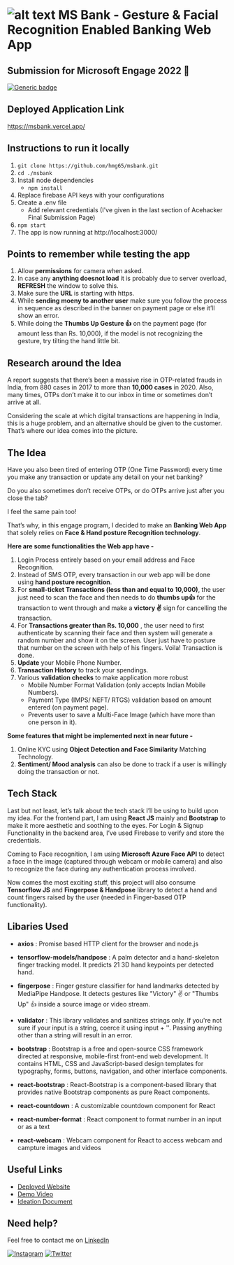# ![alt text](https://github.com/hmg65/msbank/blob/master/public/favicon.ico?raw=true) MS Bank - Gesture & Facial Recognition Enabled Banking Web App

## Submission for Microsoft Engage 2022 🌟

[![Generic badge](https://img.shields.io/badge/view-demo-blue?style=for-the-badge&label=View%20Demo%20Video)](https://youtu.be/6WKk-26gVIg)

## Deployed Application Link

https://msbank.vercel.app/

## Instructions to run it locally

1. `git clone https://github.com/hmg65/msbank.git`
2. `cd ./msbank`
3. Install node dependencies
   - `npm install`
4. Replace firebase API keys with your configurations
5. Create a .env file
   - Add relevant credentials (I've given in the last section of Acehacker Final Submission Page)
6. `npm start`
7. The app is now running at http://localhost:3000/

## Points to remember while testing the app

1. Allow **permissions** for camera when asked.
2. In case any **anything doesnot load** it is probably due to server overload, **REFRESH** the window to solve this.
3. Make sure the **URL** is starting with https.
4. While **sending moeny to another user** make sure you follow the process in sequence as described in the banner on payment page or else it’ll show an error.
5. While doing the **Thumbs Up Gesture 👍** on the payment page (for amount less than Rs. 10,000), if the model is not recognizing the gesture, try tilting the hand little bit.

## Research around the Idea

A report suggests that there’s been a massive rise in OTP-related frauds in India, from 880 cases in 2017 to more than **10,000 cases** in 2020. Also, many times, OTPs don’t make it to our inbox in time or sometimes don’t arrive at all.

Considering the scale at which digital transactions are happening in India, this is a huge problem, and an alternative should be given to the customer. That’s where our idea comes into the picture.

## The Idea

Have you also been tired of entering OTP (One Time Password) every time you make any transaction or update any detail on your net banking?

Do you also sometimes don’t receive OTPs, or do OTPs arrive just after you close the tab?

I feel the same pain too!

That’s why, in this engage program, I decided to make an **Banking Web App** that solely relies on **Face & Hand posture Recognition technology**.

**Here are some functionalities the Web app have -**

1. Login Process entirely based on your email address and Face Recognition.
2. Instead of SMS OTP, every transaction in our web app will be done using **hand posture recognition**.
3. For **small-ticket Transactions (less than and equal to 10,000)**, the user just need to scan the face and then needs to do **thumbs up👍** for the transaction to went through and make a **victory ✌️** sign for cancelling the transaction.
4. For **Transactions greater than Rs. 10,000** , the user need to first authenticate by scanning their face and then system will generate a random number and show it on the screen. User just have to posture that number on the screen with help of his fingers. Voila! Transaction is done.
5. **Update** your Mobile Phone Number.
6. **Transaction History** to track your spendings.
7. Various **validation checks** to make application more robust
   - Mobile Number Format Validation (only accepts Indian Mobile Numbers).
   - Payment Type (IMPS/ NEFT/ RTGS) validation based on amount entered (on payment page).
   - Prevents user to save a Multi-Face Image (which have more than one person in it).

**Some features that might be implemented next in near future -**

1. Online KYC using **Object Detection and Face Similarity** Matching Technology.
2. **Sentiment/ Mood analysis** can also be done to track if a user is willingly doing the transaction or not.

## Tech Stack

Last but not least, let’s talk about the tech stack I’ll be using to build upon my idea. For the frontend part, I am using **React JS** mainly and **Bootstrap** to make it more aesthetic and soothing to the eyes. For Login & Signup Functionality in the backend area, I’ve used Firebase to verify and store the credentials.

Coming to Face recognition, I am using **Microsoft Azure Face API** to detect a face in the image (captured through webcam or mobile camera) and also to recognize the face during any authentication process involved.

Now comes the most exciting stuff, this project will also consume **Tensorflow JS** and **Fingerpose & Handpose** library to detect a hand and count fingers raised by the user (needed in Finger-based OTP functionality).

## Libaries Used

- **axios** : Promise based HTTP client for the browser and node.js

- **tensorflow-models/handpose** : A palm detector and a hand-skeleton finger tracking model. It predicts 21 3D hand keypoints per detected hand.

- **fingerpose** : Finger gesture classifier for hand landmarks detected by MediaPipe Handpose. It detects gestures like "Victory" ✌️ or "Thumbs Up" 👍 inside a source image or video stream.

- **validator** : This library validates and sanitizes strings only.
  If you're not sure if your input is a string, coerce it using input + ''. Passing anything other than a string will result in an error.

- **bootstrap** : Bootstrap is a free and open-source CSS framework directed at responsive, mobile-first front-end web development. It contains HTML, CSS and JavaScript-based design templates for typography, forms, buttons, navigation, and other interface components.

- **react-bootstrap** : React-Bootstrap is a component-based library that provides native Bootstrap components as pure React components.

- **react-countdown** : A customizable countdown component for React

- **react-number-format** : React component to format number in an input or as a text

- **react-webcam** : Webcam component for React to access webcam and campture images and videos

## Useful Links

- [Deployed Website](https://msbank.vercel.app/)
- [Demo Video](https://youtu.be/6WKk-26gVIg)
- [Ideation Document](https://docs.google.com/document/d/1elNAjPtOOx5mjmiPdku7XgqDaM9YQW5jG4980_XLdhg/edit?usp=sharing)

## Need help?

Feel free to contact me on [LinkedIn](https://www.linkedin.com/in/hmg/)

[![Instagram](https://img.shields.io/badge/Instagram-follow-purple.svg?logo=instagram&logoColor=white)](https://www.instagram.com/_hmg65/) [![Twitter](https://img.shields.io/badge/Twitter-follow-blue.svg?logo=twitter&logoColor=white)](https://twitter.com/_hmg65)
